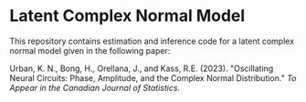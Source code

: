 # Latent Complex Normal Model

This repository contains estimation and inference code for a latent complex normal model given in the following paper:

Urban, K. N., Bong, H., Orellana, J., and Kass, R.E. (2023). "Oscillating Neural Circuits: Phase, Amplitude, and the Complex Normal Distribution."  *To Appear in the Canadian Journal of Statistics.*

